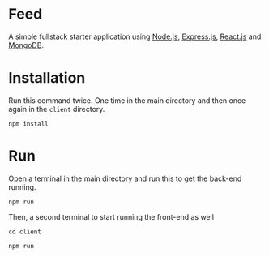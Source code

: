 # Feed
A simple fullstack starter application using [Node.js](https://github.com/nodejs/node), [Express.js](https://github.com/expressjs/express), [React.js](https://github.com/facebook/react) and [MongoDB](https://github.com/mongodb/mongo).

# Installation
Run this command twice. One time in the main directory and then once again in the `client` directory.

```
npm install
```

# Run
Open a terminal in the main directory and run this to get the back-end running.

```
npm run
```

Then, a second terminal to start running the front-end as well

```
cd client

npm run
```
